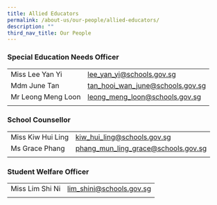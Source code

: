 ```yaml
---
title: Allied Educators
permalink: /about-us/our-people/allied-educators/
description: ""
third_nav_title: Our People
---
```

### Special Education Needs Officer

|  |  |
|---|---|
| Miss Lee Yan Yi | [lee\_yan\_yi@schools.gov.sg](mailto:lee_yan_yi@schools.gov.sg) |
| Mdm June Tan | [tan\_hooi\_wan\_june@schools.gov.sg](mailto:tan_hooi_wan_june@schools.gov.sg) |
| Mr Leong Meng Loon | [leong\_meng\_loon@schools.gov.sg](mailto:leong_meng_loon@schools.gov.sg) |
| | |

### School Counsellor

|  |  |
|---|---|
| Miss Kiw Hui Ling | [kiw\_hui\_ling@schools.gov.sg](mailto:kiw_hui_ling@schools.gov.sg) |
| Ms Grace Phang | [phang\_mun\_ling\_grace@schools.gov.sg](mailto:Phang_Mun_Ling_Grace@schools.gov.sg) |
| | |

### Student Welfare Officer

|  |  |
|---|---|
| Miss Lim Shi Ni | [lim\_shini@schools.gov.sg](mailto:lim_shini@schools.gov.sg) |
| | | 